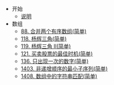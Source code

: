 * 开始
  * [说明](README.md)
* 数组
  * [88. 合并两个有序数组(简单)](docs/array/0088.merge-sorted-array.md)
  * [118. 杨辉三角(简单)](docs/array/0118.pascals-triangle.md)
  * [119. 杨辉三角 II(简单)](docs/array/0119.pascals-triangle-ii.md)
  * [121. 买卖股票的最佳时机(简单)](docs/array/0121.best-time-to-buy-and-sell-stock.md)
  * [136. 只出现一次的数字(简单)](docs/array/136.single-number.md)
  * [1403. 非递增顺序的最小子序列(简单)](docs/array/1403.minimum-subsequence-in-non-increasing-order.md)
  * [1408. 数组中的字符串匹配(简单)](docs/string/1408.string-matching-in-an-array.md)